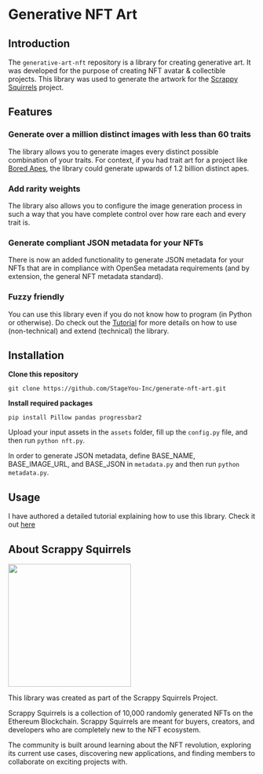 # Generative NFT Art

## Introduction

The `generative-art-nft` repository is a library for creating generative art. It was developed for the purpose of creating NFT avatar & collectible projects. This library was used to generate the artwork for the [Scrappy Squirrels](https://www.scrappysquirrels.co/) project. 

## Features

### Generate over a million distinct images with less than 60 traits
The library allows you to generate images every distinct possible combination of your traits. For context, if you had trait art for a project like [Bored Apes](https://boredapeyachtclub.com/#/home), the library could generate upwards of 1.2 billion distinct apes.

### Add rarity weights
The library also allows you to configure the image generation process in such a way that you have complete control over how rare each and every trait is.

### Generate compliant JSON metadata for your NFTs
There is now an added functionality to generate JSON metadata for your NFTs that are in compliance with OpenSea metadata requirements (and by extension, the general NFT metadata standard).

### Fuzzy friendly 
You can use this library even if you do not know how to program (in Python or otherwise). Do check out the [Tutorial](https://medium.com/scrappy-squirrels/tutorial-create-generative-nft-art-with-rarities-8ee6ce843133) for more details on how to use (non-technical) and extend (technical) the library.

## Installation

**Clone this repository**

```git clone https://github.com/StageYou-Inc/generate-nft-art.git```

**Install required packages**

```pip install Pillow pandas progressbar2```

Upload your input assets in the `assets` folder, fill up the `config.py` file, and then run `python nft.py`.

In order to generate JSON metadata, define BASE_NAME, BASE_IMAGE_URL, and BASE_JSON in `metadata.py` and then run `python metadata.py`.

## Usage

I have authored a detailed tutorial explaining how to use this library. Check it out [here](https://medium.com/scrappy-squirrels/tutorial-create-generative-nft-art-with-rarities-8ee6ce843133)

## About Scrappy Squirrels

<img src='squirrels.gif' height="250" width="250" />

This library was created as part of the Scrappy Squirrels Project. 

Scrappy Squirrels is a collection of 10,000 randomly generated NFTs on the Ethereum Blockchain. Scrappy Squirrels are meant for buyers, creators, and developers who are completely new to the NFT ecosystem.

The community is built around learning about the NFT revolution, exploring its current use cases, discovering new applications, and finding members to collaborate on exciting projects with.




